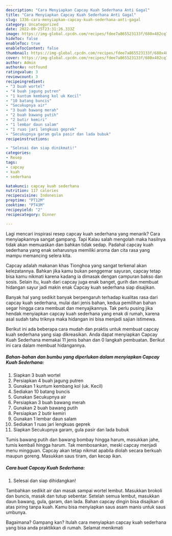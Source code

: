 ```yaml
---
description: "Cara Menyiapkan Capcay Kuah Sederhana Anti Gagal"
title: "Cara Menyiapkan Capcay Kuah Sederhana Anti Gagal"
slug: 1336-cara-menyiapkan-capcay-kuah-sederhana-anti-gagal
category: Uncategorized
date: 2022-09-25T23:31:26.333Z
image: https://img-global.cpcdn.com/recipes/fdee7a865523133f/680x482cq70/capcay-kuah-sederhana-foto-resep-utama.jpg
hideToc: false
enableToc: true
enableTocContent: false
thumbnail: https://img-global.cpcdn.com/recipes/fdee7a865523133f/680x482cq70/capcay-kuah-sederhana-foto-resep-utama.jpg
cover: https://img-global.cpcdn.com/recipes/fdee7a865523133f/680x482cq70/capcay-kuah-sederhana-foto-resep-utama.jpg
author: Admin
authorAv: notfound
ratingvalue: 3
reviewcount: 3
recipeingredient:
- "3 buah wortel"
- "4 buah jagung putren"
- "1 kuntum kembang kol uk Kecil"
- "10 batang buncis"
- "Secukupnya air"
- "3 buah bawang merah"
- "2 buah bawang putih"
- "2 butir kemiri"
- "1 lembar daun salam"
- "1 ruas jari lengkuas geprek"
- "Secukupnya garam gula pasir dan lada bubuk"
recipeinstructions:

- "Selesai dan siap dinikmati!"
categories:
- Resep
tags:
- capcay
- kuah
- sederhana

katakunci: capcay kuah sederhana 
nutrition: 117 calories
recipecuisine: Indonesian
preptime: "PT12M"
cooktime: "PT43M"
recipeyield: "2"
recipecategory: Dinner

---
```



Lagi mencari inspirasi resep capcay kuah sederhana yang menarik? Cara menyiapkannya sangat gampang. Tapi Kalau salah mengolah maka hasilnya tidak akan memuaskan dan bahkan tidak sedap. Padahal capcay kuah sederhana yang enak seharusnya memiliki aroma dan cita rasa yang mampu memancing selera kita.


Capcay adalah makanan khas Tionghoa yang sangat terkenal akan kelezatannya. Bahkan jika kamu bukan penggemar sayuran, capcay tetap bisa kamu nikmati karena kadang ia dimasak dengan campuran bakso dan sosis. Selain itu, kuah dari capcay juga enak banget, gurih dan membuat hidangan sayur jadi makin enak Capcay kuah sederhana siap disajikan.

Banyak hal yang sedikit banyak berpengaruh terhadap kualitas rasa dari capcay kuah sederhana, mulai dari jenis bahan, kedua pemilihan bahan segar hingga cara membuat dan menyajikannya. Tak perlu pusing jika hendak menyiapkan capcay kuah sederhana yang enak di rumah, karena asal sudah tahu triknya maka hidangan ini bisa menjadi sajian istimewa.


Berikut ini ada beberapa cara mudah dan praktis untuk membuat capcay kuah sederhana yang siap dikreasikan. Anda dapat menyiapkan Capcay Kuah Sederhana memakai 11 jenis bahan dan 0 langkah pembuatan. Berikut ini cara dalam membuat hidangannya.

<!--inarticleads1-->

##### Bahan-bahan dan bumbu yang diperlukan dalam menyiapkan Capcay Kuah Sederhana:

1. Siapkan 3 buah wortel
1. Persiapkan 4 buah jagung putren
1. Gunakan 1 kuntum kembang kol (uk. Kecil)
1. Sediakan 10 batang buncis
1. Gunakan Secukupnya air
1. Persiapkan 3 buah bawang merah
1. Gunakan 2 buah bawang putih
1. Persiapkan 2 butir kemiri
1. Gunakan 1 lembar daun salam
1. Sediakan 1 ruas jari lengkuas geprek
1. Siapkan Secukupnya garam, gula pasir dan lada bubuk


Tumis bawang putih dan bawang bombay hingga harum, masukkan jahe, tumis kembali hingga harum. Tak membosankan, meski capcay menjadi menu mingguan. Capcay akan tetap nikmat apabila diolah secara berkuah maupun goreng. Masukkan saus tiram, dan kecap ikan. 

<!--inarticleads2-->

##### Cara buat Capcay Kuah Sederhana:


1. Selesai dan siap dihidangkan!

Tambahkan sedikit air dan masak sampai wortel lembut. Masukkan brokoli dan buncis, masak dan tutup sebentar. Setelah semua lembut, masukkan daun bawang, gula, garam, dan lada. Bahan capcay dingin bisa disajikan di atas piring tanpa kuah. Kamu bisa menyiapkan saus asam manis untuk saus umbunya. 

Bagaimana? Gampang kan? Itulah cara menyiapkan capcay kuah sederhana yang bisa anda praktikkan di rumah. Selamat menikmati
